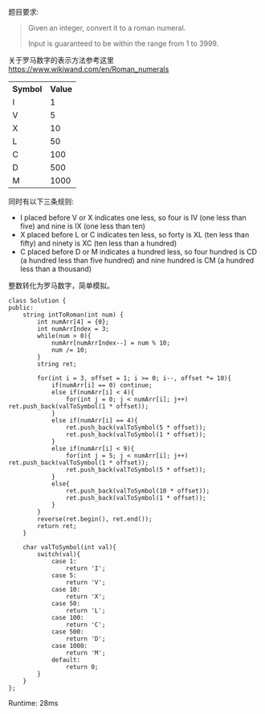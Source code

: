 ﻿题目要求:

> Given an integer, convert it to a roman numeral.
> 
> Input is guaranteed to be within the range from 1 to 3999.

关于罗马数字的表示方法参考这里<https://www.wikiwand.com/en/Roman_numerals>

<table>
    <tr><th>Symbol</th><th>Value</th></tr>
    <tr><td>I</td><td>1</td></tr>
    <tr><td>V</td><td>5</td></tr>
    <tr><td>X</td><td>10</td></tr>
    <tr><td>L</td><td>50</td></tr>
    <tr><td>C</td><td>100</td></tr>
    <tr><td>D</td><td>500</td></tr>
    <tr><td>M</td><td>1000</td></tr>
</table>

同时有以下三条规则:

+ I placed before V or X indicates one less, so four is IV (one less than five) and nine is IX (one less than ten)
+ X placed before L or C indicates ten less, so forty is XL (ten less than fifty) and ninety is XC (ten less than a hundred)
+ C placed before D or M indicates a hundred less, so four hundred is CD (a hundred less than five hundred) and nine hundred is CM (a hundred less than a thousand)


整数转化为罗马数字，简单模拟。

    class Solution {
    public:
        string intToRoman(int num) {
            int numArr[4] = {0};
            int numArrIndex = 3;
            while(num > 0){
                numArr[numArrIndex--] = num % 10;
                num /= 10;
            }
            string ret;

            for(int i = 3, offset = 1; i >= 0; i--, offset *= 10){
                if(numArr[i] == 0) continue;
                else if(numArr[i] < 4){
                    for(int j = 0; j < numArr[i]; j++) ret.push_back(valToSymbol(1 * offset));
                }
                else if(numArr[i] == 4){
                    ret.push_back(valToSymbol(5 * offset));
                    ret.push_back(valToSymbol(1 * offset));
                }
                else if(numArr[i] < 9){
                    for(int j = 5; j < numArr[i]; j++) ret.push_back(valToSymbol(1 * offset));
                    ret.push_back(valToSymbol(5 * offset));
                }
                else{
                    ret.push_back(valToSymbol(10 * offset));
                    ret.push_back(valToSymbol(1 * offset));
                }
            }
            reverse(ret.begin(), ret.end());
            return ret;
        }
        
        char valToSymbol(int val){
            switch(val){
                case 1:
                    return 'I';
                case 5:
                    return 'V';
                case 10:
                    return 'X';
                case 50:
                    return 'L';
                case 100:
                    return 'C';
                case 500:
                    return 'D';
                case 1000:
                    return 'M';
                default:
                    return 0;
            }
        }
    };

Runtime: 28ms